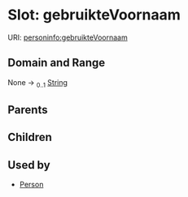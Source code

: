 
# Slot: gebruikteVoornaam




URI: [personinfo:gebruikteVoornaam](https://w3id.org/linkml/examples/personinfogebruikteVoornaam)


## Domain and Range

None &#8594;  <sub>0..1</sub> [String](types/String.md)

## Parents


## Children


## Used by

 * [Person](Person.md)
